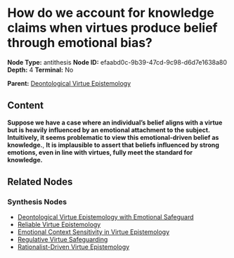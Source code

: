 # How do we account for knowledge claims when virtues produce belief through emotional bias?

**Node Type:** antithesis
**Node ID:** efaabd0c-9b39-47cd-9c98-d6d7e1638a80
**Depth:** 4
**Terminal:** No

**Parent:** [Deontological Virtue Epistemology](deontological-virtue-epistemology-synthesis-4c11de9c-df4d-4337-83f5-ed8aaf99f67b.md)

## Content

**Suppose we have a case where an individual’s belief aligns with a virtue but is heavily influenced by an emotional attachment to the subject. Intuitively, it seems problematic to view this emotional-driven belief as knowledge.**, **It is implausible to assert that beliefs influenced by strong emotions, even in line with virtues, fully meet the standard for knowledge.**

## Related Nodes

### Synthesis Nodes

- [Deontological Virtue Epistemology with Emotional Safeguard](deontological-virtue-epistemology-with-emotional-safeguard-synthesis-4c921997-4827-496d-a18b-b6daba39620a.md)
- [Reliable Virtue Epistemology](reliable-virtue-epistemology-synthesis-2742181a-7131-4724-8683-c0b12d12964d.md)
- [Emotional Context Sensitivity in Virtue Epistemology](emotional-context-sensitivity-in-virtue-epistemology-synthesis-c3e3a0b4-c8e3-476b-a07b-a31c3e8fe304.md)
- [Regulative Virtue Safeguarding](regulative-virtue-safeguarding-synthesis-8c8ee895-f82b-4b76-8240-2235cf105635.md)
- [Rationalist-Driven Virtue Epistemology](rationalist-driven-virtue-epistemology-synthesis-71e49616-fdeb-4715-aea0-a410d1186e28.md)
